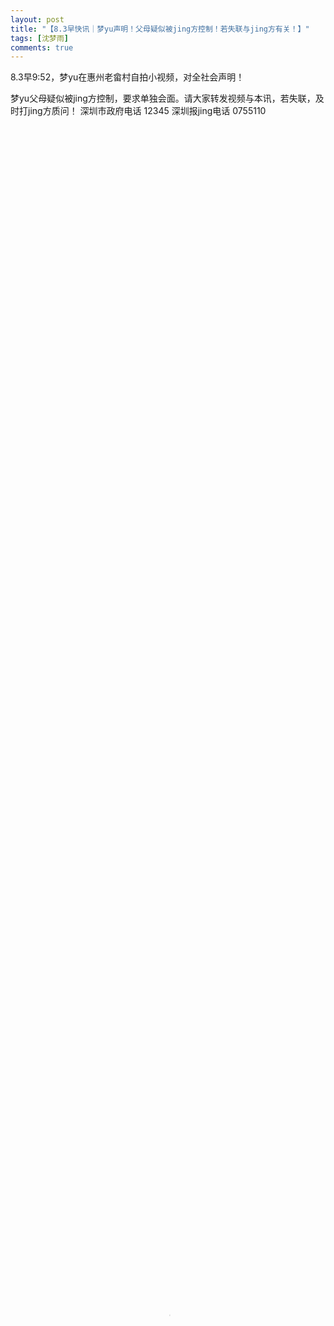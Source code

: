 ```yaml
---
layout: post
title: "【8.3早快讯｜梦yu声明！父母疑似被jing方控制！若失联与jing方有关！】"
tags: [沈梦雨]
comments: true
---
```


8.3早9:52，梦yu在惠州老畲村自拍小视频，对全社会声明！

梦yu父母疑似被jing方控制，要求单独会面。请大家转发视频与本讯，若失联，及时打jing方质问！
深圳市政府电话 12345
深圳报jing电话 0755110


<video src="https://cloud189-nj.oos-js.ctyunapi.cn/a2660456-5e14-44a3-acac-420e7d77d3a1?x-amz-UFID=1152612473395026&amp;x-amz-FSIZE=9524879&amp;response-content-type=video/mp4&amp;Expires=1533277922&amp;x-amz-UID=629396471&amp;response-content-disposition=attachment%3Bfilename%3D%22ac50681bc9be0d0aa1485d8c55ebf779.mp4%22&amp;AWSAccessKeyId=ad2d051c334eb8bbf4c1&amp;x-amz-CLOUDTYPEIN=PERSON&amp;Signature=Nwhhw68dKd/ZYNhW1XsRTxLROZc%3D" controls="controls" autoplay="autoplay" poster="loading.gif" x-webkit-airplay="allow" width="100%" height="100%"></video>

